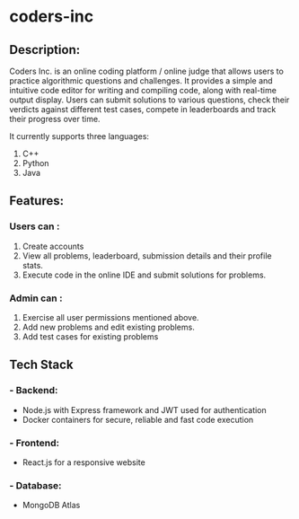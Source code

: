 # coders-inc

## Description:
Coders Inc. is an online coding platform / online judge that allows users to practice algorithmic questions and challenges. It provides a simple and intuitive code editor for writing and compiling code, along with real-time output display. Users can submit solutions to various questions, check their verdicts against different test cases, compete in leaderboards and track their progress over time. 

It currently supports three languages:
1. C++
2. Python
3. Java


## Features:

### Users can :
1. Create accounts
2. View all problems, leaderboard, submission details and their profile stats.
3. Execute code in the online IDE and submit solutions for problems.

### Admin can :
1. Exercise all user permissions mentioned above.
2. Add new problems and edit existing problems.
3. Add test cases for existing problems

## Tech Stack
### - Backend:
  - Node.js with Express framework and JWT used for authentication
  - Docker containers for secure, reliable and fast code execution 

### - Frontend:
  - React.js for a responsive website

### - Database: 
  - MongoDB Atlas




